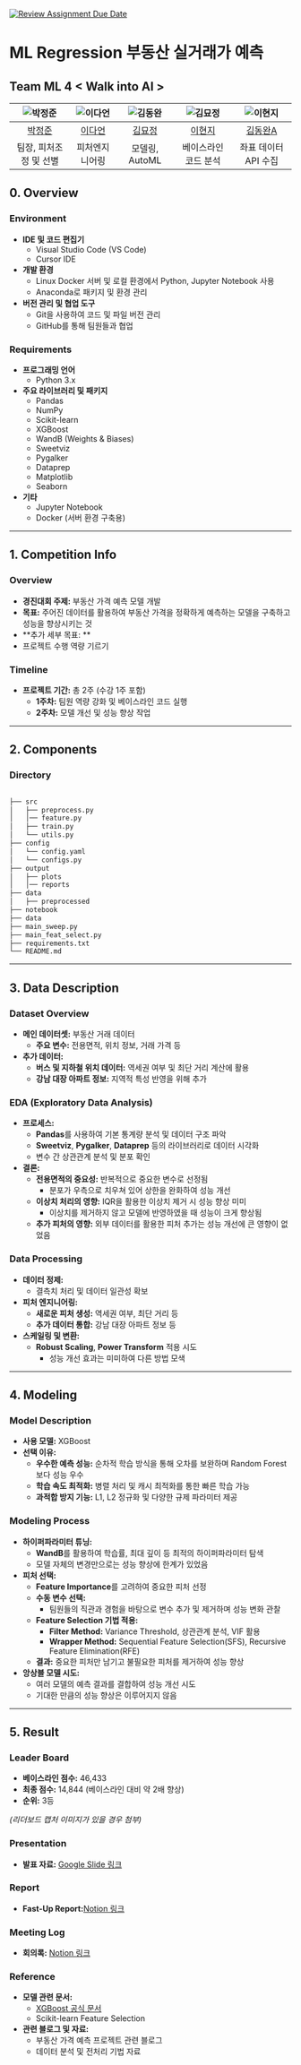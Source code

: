 [![Review Assignment Due Date](https://classroom.github.com/assets/deadline-readme-button-22041afd0340ce965d47ae6ef1cefeee28c7c493a6346c4f15d667ab976d596c.svg)](https://classroom.github.com/a/znc2XbtA)
# ML Regression 부동산 실거래가 예측
## Team ML 4 < Walk into AI >

| ![박정준](https://avatars.githubusercontent.com/u/156163982?v=4) | ![이다언](https://avatars.githubusercontent.com/u/156163982?v=4) | ![김동완](https://avatars.githubusercontent.com/u/156163982?v=4) | ![김묘정](https://avatars.githubusercontent.com/u/156163982?v=4) | ![이현지](https://avatars.githubusercontent.com/u/156163982?v=4) |
| :--------------------------------------------------------------: | :--------------------------------------------------------------: | :--------------------------------------------------------------: | :--------------------------------------------------------------: | :--------------------------------------------------------------: |
|            [박정준](https://github.com/UpstageAILab)             |            [이다언](https://github.com/danielinjesus/AI_Portfolio/tree/main/AI_Projects/House_Price_Prediction)             |            [김묘정](https://github.com/UpstageAILab)             |            [이현지](https://github.com/UpstageAILab)             |            [김동완A](https://github.com/UpstageAILab)             |
|                            팀장, 피처조정 및 선별                             |                         피처엔지니어링                             |           모델링, AutoML                       |                                       베이스라인 코드 분석                   |                                  좌표 데이터 API 수집                        |
## 0. Overview

### Environment

- **IDE 및 코드 편집기**
    - Visual Studio Code (VS Code)
    - Cursor IDE
- **개발 환경**
    - Linux Docker 서버 및 로컬 환경에서 Python, Jupyter Notebook 사용
    - Anaconda로 패키지 및 환경 관리
- **버전 관리 및 협업 도구**
    - Git을 사용하여 코드 및 파일 버전 관리
    - GitHub를 통해 팀원들과 협업

### Requirements

- **프로그래밍 언어**
    - Python 3.x
- **주요 라이브러리 및 패키지**
    - Pandas
    - NumPy
    - Scikit-learn
    - XGBoost
    - WandB (Weights & Biases)
    - Sweetviz
    - Pygalker
    - Dataprep
    - Matplotlib
    - Seaborn
- **기타**
    - Jupyter Notebook
    - Docker (서버 환경 구축용)

---

## 1. Competition Info

### Overview

- **경진대회 주제:** 부동산 가격 예측 모델 개발
- **목표:** 주어진 데이터를 활용하여 부동산 가격을 정확하게 예측하는 모델을 구축하고 성능을 향상시키는 것
- **추가 세부 목표: **
-   프로젝트 수행 역량 기르기

### Timeline

- **프로젝트 기간:** 총 2주 (수강 1주 포함)
    - **1주차:** 팀원 역량 강화 및 베이스라인 코드 실행
    - **2주차:** 모델 개선 및 성능 향상 작업

---

## 2. Components

### Directory

```Python

├── src
│   ├── preprocess.py
│   │── feature.py
│   ├── train.py
│   └── utils.py
├── config
│   └── config.yaml
│   └── configs.py
├── output
│   ├── plots
│   │── reports
├── data
│   ├── preprocessed
├── notebook
├── data
├── main_sweep.py
├── main_feat_select.py
├── requirements.txt
└── README.md


```

---

## 3. Data Description

### Dataset Overview

- **메인 데이터셋:** 부동산 거래 데이터
    - **주요 변수:** 전용면적, 위치 정보, 거래 가격 등
- **추가 데이터:**
    - **버스 및 지하철 위치 데이터:** 역세권 여부 및 최단 거리 계산에 활용
    - **강남 대장 아파트 정보:** 지역적 특성 반영을 위해 추가

### EDA (Exploratory Data Analysis)

- **프로세스:**
    - **Pandas**를 사용하여 기본 통계량 분석 및 데이터 구조 파악
    - **Sweetviz**, **Pygalker**, **Dataprep** 등의 라이브러리로 데이터 시각화
    - 변수 간 상관관계 분석 및 분포 확인
- **결론:**
    - **전용면적의 중요성:** 반복적으로 중요한 변수로 선정됨
        - 분포가 우측으로 치우쳐 있어 상한을 완화하여 성능 개선
    - **이상치 처리의 영향:** IQR을 활용한 이상치 제거 시 성능 향상 미미
        - 이상치를 제거하지 않고 모델에 반영하였을 때 성능이 크게 향상됨
    - **추가 피처의 영향:** 외부 데이터를 활용한 피처 추가는 성능 개선에 큰 영향이 없었음

### Data Processing

- **데이터 정제:**
    - 결측치 처리 및 데이터 일관성 확보
- **피처 엔지니어링:**
    - **새로운 피처 생성:** 역세권 여부, 최단 거리 등
    - **추가 데이터 통합:** 강남 대장 아파트 정보 등
- **스케일링 및 변환:**
    - **Robust Scaling**, **Power Transform** 적용 시도
        - 성능 개선 효과는 미미하여 다른 방법 모색

---

## 4. Modeling

### Model Description

- **사용 모델:** XGBoost
- **선택 이유:**
    - **우수한 예측 성능:** 순차적 학습 방식을 통해 오차를 보완하며 Random Forest보다 성능 우수
    - **학습 속도 최적화:** 병렬 처리 및 캐시 최적화를 통한 빠른 학습 가능
    - **과적합 방지 기능:** L1, L2 정규화 및 다양한 규제 파라미터 제공

### Modeling Process

- **하이퍼파라미터 튜닝:**
    - **WandB**를 활용하여 학습률, 최대 깊이 등 최적의 하이퍼파라미터 탐색
    - 모델 자체의 변경만으로는 성능 향상에 한계가 있었음
- **피처 선택:**
    - **Feature Importance**를 고려하여 중요한 피처 선정
    - **수동 변수 선택:**
        - 팀원들의 직관과 경험을 바탕으로 변수 추가 및 제거하며 성능 변화 관찰
    - **Feature Selection 기법 적용:**
        - **Filter Method:** Variance Threshold, 상관관계 분석, VIF 활용
        - **Wrapper Method:** Sequential Feature Selection(SFS), Recursive Feature Elimination(RFE)
    - **결과:** 중요한 피처만 남기고 불필요한 피처를 제거하여 성능 향상
- **앙상블 모델 시도:**
    - 여러 모델의 예측 결과를 결합하여 성능 개선 시도
    - 기대한 만큼의 성능 향상은 이루어지지 않음

---

## 5. Result

### Leader Board

- **베이스라인 점수:** 46,433
- **최종 점수:** 14,844 (베이스라인 대비 약 2배 향상)
- **순위:** 3등

*(리더보드 캡처 이미지가 있을 경우 첨부)*

### Presentation

- **발표 자료:** [Google Slide 링크](https://docs.google.com/presentation/d/1yZgRoott_eZnF6p2f0CFERun2Yl78FbtjVDjerJ6Zms/edit#slide=id.g314fe61daed_10_89)

### Report
- **Fast-Up Report:**[Notion 링크](https://www.notion.so/Fast-Up-Team-Report-e11312a2a7f9433eb421031b8e7b337a?pvs=4)

### Meeting Log

- **회의록:** [Notion 링크](https://www.notion.so/6289d8a63f724563b0a470ddece7ff24?v=697ed335fa56441a82df84cdac6099e7&pvs=4)

### Reference

- **모델 관련 문서:**
    - [XGBoost 공식 문서](https://xgboost.readthedocs.io/)
    - Scikit-learn Feature Selection
- **관련 블로그 및 자료:**
    - 부동산 가격 예측 프로젝트 관련 블로그
    - 데이터 분석 및 전처리 기법 자료
